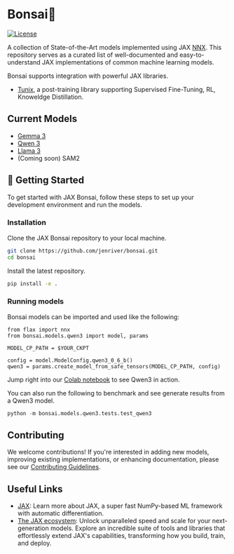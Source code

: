 # Bonsai🌳

[![License](https://img.shields.io/badge/License-Apache%202.0-blue.svg)](LICENSE)

A collection of State-of-the-Art models implemented using JAX [NNX](https://flax.readthedocs.io/en/v0.8.3/experimental/nnx/index.html). This repository serves as a curated list of well-documented and easy-to-understand JAX implementations of common machine learning models.


Bonsai supports integration with powerful JAX libraries.
* [Tunix](https://github.com/google/tunix/tree/main), a post-training library supporting Supervised Fine-Tuning, RL, Knoweldge Distillation.

## Current Models

* [Gemma 3](bonsai/models/gemma3/README.md)
* [Qwen 3](bonsai/models/qwen3/README.md)
* [Llama 3](bonsai/models/llama3/README.md)
* (Coming soon) SAM2

## 🏁 Getting Started

To get started with JAX Bonsai, follow these steps to set up your development environment and run the models.

### Installation

Clone the JAX Bonsai repository to your local machine.

```bash
git clone https://github.com/jenriver/bonsai.git
cd bonsai
```

Install the latest repository.
```bash
pip install -e .
```

### Running models

Bonsai models can be imported and used like the following:

```
from flax import nnx
from bonsai.models.qwen3 import model, params

MODEL_CP_PATH = $YOUR_CKPT

config = model.ModelConfig.qwen3_0_6_b()
qwen3 = params.create_model_from_safe_tensors(MODEL_CP_PATH, config)
```

Jump right into our [Colab notebook](https://colab.sandbox.google.com/github/jenriver/bonsai/blob/qwen3/bonsai/models/qwen3/qwen3_example.ipynb) to see Qwen3 in action.

You can also run the following to benchmark and see generate results from a Qwen3 model.
```python
python -m bonsai.models.qwen3.tests.test_qwen3
```


## Contributing

We welcome contributions!
If you're interested in adding new models, improving existing implementations, or enhancing documentation, please see our [Contributing Guidelines](CONTRIBUTING.md).

## Useful Links
* [JAX](https://docs.jax.dev/en/latest/quickstart.html): Learn more about JAX, a super fast NumPy-based ML framework with automatic differentiation.
* [The JAX ecosystem](https://docs.jaxstack.ai/en/latest/getting_started.html): Unlock unparalleled speed and scale for your next-generation models. Explore an incredible suite of tools and libraries that effortlessly extend JAX's capabilities, transforming how you build, train, and deploy.